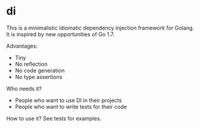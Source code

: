 # di

This is a minimalistic idiomatic dependency injection framework for Golang. It is inspired by new opportunities of Go 1.7. 

Advantages:
- Tiny
- No reflection
- No code generation
- No type assertions

Who needs it?
- People who want to use DI in their projects
- People who want to write tests for their code

How to use it?
See tests for examples.
